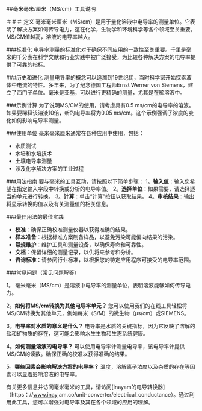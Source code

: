 ##毫米毫米/厘米（MS/cm）工具说明

＃＃＃ 定义
毫米毫米厘米（MS/cm）是用于量化溶液中电导率的测量单位。它表明了解决方案如何传导电力，这在化学，生物学和环境科学等各个领域至关重要。MS/CM值越高，溶液的电导率越大。

###标准化
电导率测量的标准化对于确保不同应用的一致性至关重要。千里是毫米的千分表在科学文献和行业实践中被广泛接受，为比较各种解决方案的电导率提供了可靠的指标。

###历史和进化
测量电导率的概念可以追溯到19世纪初，当时科学家开始探索液体中电流的特性。多年来，为了纪念德国工程师Ernst Werner von Siemens，建立了西门子单位。毫米是亚基，可以进行更精确的测量，尤其是在稀溶液中。

###示例计算
为了说明MS/CM的使用，请考虑具有0.5 ms/cm的电导率的溶液。如果要稀释该溶液10倍，新的电导率将为0.05 ms/cm。这个示例强调了浓度的变化如何影响电导率测量。

###使用单位
毫米毫米厘米通常在各种应用中使用，包括：
- 水质测试
- 水培和水培技术
- 土壤电导率测量
- 涉及化学解决方案的工业过程

###用法指南
要与毫米的工具互动，请按照以下简单步骤：
1。**输入值**：输入您希望在指定输入字段中转换或分析的电导率值。
2。**选择单位**：如果需要，请选择适当的单元进行转换。
3。**计算**：单击“计算”按钮以获取结果。
4。**审核结果**：输出将显示转换的值以及有关测量值的相关信息。

###最佳用法的最佳实践
-  **校准**：确保正确校准测量仪器以获得准确的结果。
-  **样本准备**：根据标准方案制备样品，以避免污染可能偏向结果的污染。
-  **常规维护**：维护工具和测量设备，以确保寿命和可靠性。
-  **文档**：保留详细的测量记录，以供将来参考和分析。
-  **咨询标准**：请参阅行业标准，以根据您的特定应用程序可接受的电导率范围。

###常见问题（常见问题解答）

1。
毫米毫米（MS/cm）是溶液中电导率的测量单位，表明溶液能够如何传导电力。

2。**如何将MS/cm转换为其他电导率单元？**
您可以使用我们的在线工具轻松将MS/CM转换为其他单元，例如每米（S/M）的微生物（µs/cm）或SIEMENS。

3。**电导率对水质的意义是什么？**
电导率是水质的关键指标，因为它反映了溶解的盐和矿物质的存在，这可能会影响水生生物和生态系统健康。

4。**如何测量溶液的电导率？**
可以使用电导率计测量电导率，该电导率计提供MS/CM的读数。确保正确的校准以获得准确的结果。

5。**哪些因素会影响解决方案的电导率？**
温度，溶解离子浓度以及杂质的存在等因素可以显着影响溶液的电导率。

有关更多信息并访问毫米毫米的工具，请访问[Inayam的电导转换器]（https：//www.inay am.co/unit-converter/electrical_conductance）。通过利用此工具，您可以增强对电导率及其在各个领域的应用的理解。